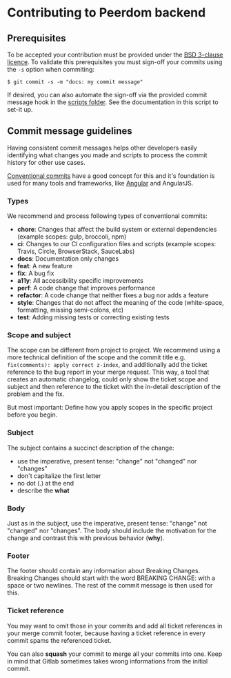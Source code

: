 # Contributing to Peerdom backend

## Prerequisites

To be accepted your contribution must be provided under the [BSD 3-clause
licence](https://en.wikipedia.org/wiki/BSD_licenses#3-clause_license_(%22BSD_License_2.0%22,_%22Revised_BSD_License%22,_%22New_BSD_License%22,_or_%22Modified_BSD_License%22)).
To validate this prerequisites you must sign-off your commits using the `-s`
option when commiting:

```
$ git commit -s -m "docs: my commit message"
```

If desired, you can also automate the sign-off via the provided commit message
hook in the [scripts folder](scripts/git-hook-commit-msg). See the
documentation in this script to set-it up.

## Commit message guidelines

Having consistent commit messages helps other developers easily identifying what changes you made and scripts to process the commit history for other use cases.

[Conventional commits](https://conventionalcommits.org) have a good concept for this and it's foundation is used for many tools and frameworks, like [Angular](https://github.com/angular/angular/blob/master/CONTRIBUTING.md#-commit-message-guidelines) and AngularJS.

### Types

We recommend and process following types of conventional commits:

- **chore**: Changes that affect the build system or external dependencies (example scopes: gulp, broccoli, npm)
- **ci**: Changes to our CI configuration files and scripts (example scopes: Travis, Circle, BrowserStack, SauceLabs)
- **docs**: Documentation only changes
- **feat**: A new feature
- **fix**: A bug fix
- **a11y**: All accessibility specific improvements
- **perf**: A code change that improves performance
- **refactor**: A code change that neither fixes a bug nor adds a feature
- **style**: Changes that do not affect the meaning of the code (white-space, formatting, missing semi-colons, etc)
- **test**: Adding missing tests or correcting existing tests

### Scope and subject

The scope can be different from project to project. We recommend using a more technical definition of the scope and the commit title e.g. `fix(comments): apply correct z-index`, and additionally add the ticket reference to the bug report in your merge request. This way, a tool that creates an automatic changelog, could only show the ticket scope and subject and then reference to the ticket with the in-detail description of the problem and the fix.

But most important: Define how you apply scopes in the specific project before you begin. 

### Subject
The subject contains a succinct description of the change:
* use the imperative, present tense: "change" not "changed" nor "changes"
* don't capitalize the first letter
* no dot (.) at the end
* describe the **what**

### Body
Just as in the subject, use the imperative, present tense: "change" not "changed" nor "changes". The body should include the motivation for the change and contrast this with previous behavior (**why**).

### Footer
The footer should contain any information about Breaking Changes.
Breaking Changes should start with the word BREAKING CHANGE: with a space or two newlines. The rest of the commit message is then used for this.

### Ticket reference

You may want to omit those in your commits and add all ticket references in your merge commit footer, because having a ticket reference in every commit spams the referenced ticket. 

You can also **squash** your commit to merge all your commits into one. Keep in mind that Gitlab sometimes takes wrong informations from the initial commit.
